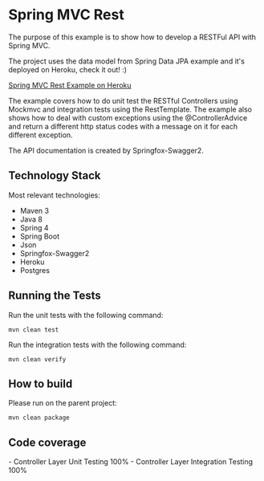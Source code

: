 Spring MVC Rest
=====

The purpose of this example is to show how to develop a RESTFul API with Spring MVC.

The project uses the data model from Spring Data JPA example and it's deployed on Heroku, check it out! :)

[Spring MVC Rest Example on Heroku](http://goo.gl/CTn8lG)

The example covers how to do unit test the RESTful Controllers using Mockmvc and integration tests using the RestTemplate. The example also shows how to deal with custom exceptions using the @ControllerAdvice and return a different http status codes with a message on it for each different exception.

The API documentation is created by Springfox-Swagger2.

<h2>Technology Stack</h2>
Most relevant technologies:

- Maven 3
- Java 8
- Spring 4
- Spring Boot
- Json
- Springfox-Swagger2
- Heroku
- Postgres

<h2>Running the Tests</h2>
Run the unit tests with the following command:

    mvn clean test

Run the integration tests with the following command:

    mvn clean verify

<h2>How to build</h2>
Please run on the parent project:

    mvn clean package

<h2>Code coverage</h2>
- Controller Layer Unit Testing 100%
- Controller Layer Integration Testing 100%